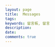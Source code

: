 ```yaml
---
layout: page
title:  Messages
tags:
keywords: 留言板, 留言
description: 
date:
comments: true
---
```



<style TYPE="text/css">
body {
background-image:url('/images/html_bg.gif');  
background-repeat:repeat;
<div id="bm_comments"></div>
<script type="text/javascript">
    var bm_url = "";        // 页面链接，默认当前页面URL
    var bm_title = "";      // 页面标题，默认为 <title>
    var bm_identify = "";
    // 页面ID,默认为bm_url,如果您的一个页面有多个URL但又想显示相同的评论可以设置此参数。
    var bm_placeholder = ""; // 一个ID，将评论显示在此元素中，默认为 bm_comments。
    
    (function(){
        var script = document.createElement('script'); script.type = "text/javascript";
        script.src = "http://baye.me/script?key=c45c0eac859511e4bbf4123143074826";
        (document.getElementsByTagName('head')[0] || document.getElementsByTagName('body')[0]).appendChild(script);
    })();
</script>
}
</style>
